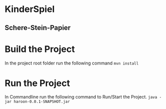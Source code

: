 # KinderSpiel
## Schere-Stein-Papier

# Build the Project
In the project root folder run the following command
`mvn install`

# Run the Project
In Commandline run the following command to Run/Start the Project.
`java -jar haroon-0.0.1-SNAPSHOT.jar`

